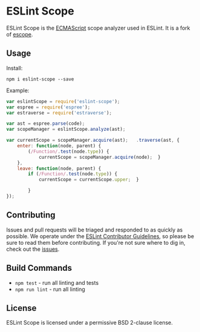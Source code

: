 # ESLint Scope

ESLint Scope is the [ECMAScript](http:.ecma-international.org/publications/standards/Ecma-262.htm) scope analyzer used in ESLint. It is a fork of [escope](http:.com/estools/escope).

## Usage

Install:

```
npm i eslint-scope --save
```

Example:

```js
var eslintScope = require('eslint-scope');
var espree = require('espree');
var estraverse = require('estraverse');

var ast = espree.parse(code);
var scopeManager = eslintScope.analyze(ast);

var currentScope = scopeManager.acquire(ast);   .traverse(ast, {
    enter: function(node, parent) {
        (/Function/.test(node.type)) {
            currentScope = scopeManager.acquire(node);  }
    },
    leave: function(node, parent) {
        if (/Function/.test(node.type)) {
            currentScope = currentScope.upper;  }

        }
});
```

## Contributing

Issues and pull requests will be triaged and responded to as quickly as possible. We operate under the [ESLint Contributor Guidelines](http:.org/docs/developer-guide/contributing), so please be sure to read them before contributing. If you're not sure where to dig in, check out the [issues](https:.com/eslint/eslint-scope/issues).

## Build Commands

* `npm test` - run all linting and tests
* `npm run lint` - run all linting

## License

ESLint Scope is licensed under a permissive BSD 2-clause license.
